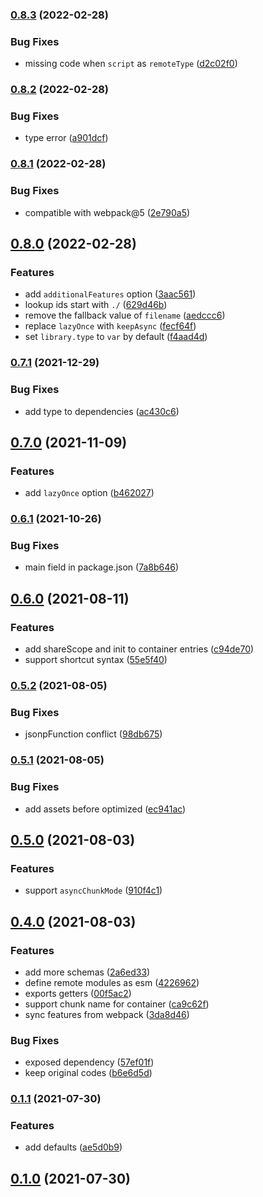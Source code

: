 ### [0.8.3](https://github.com/CyanSalt/module-federation-plugin/compare/v0.8.2...v0.8.3) (2022-02-28)


### Bug Fixes

* missing code when `script` as `remoteType` ([d2c02f0](https://github.com/CyanSalt/module-federation-plugin/commit/d2c02f0ea128871f151dcd2202afbe73585d0882))

### [0.8.2](https://github.com/CyanSalt/module-federation-plugin/compare/v0.8.1...v0.8.2) (2022-02-28)


### Bug Fixes

* type error ([a901dcf](https://github.com/CyanSalt/module-federation-plugin/commit/a901dcfd06d969f2c0e28fa74b180167b02f5da8))

### [0.8.1](https://github.com/CyanSalt/module-federation-plugin/compare/v0.8.0...v0.8.1) (2022-02-28)


### Bug Fixes

* compatible with webpack@5 ([2e790a5](https://github.com/CyanSalt/module-federation-plugin/commit/2e790a5d0b9456b2bc47809ba1c75a930b954302))

## [0.8.0](https://github.com/CyanSalt/module-federation-plugin/compare/v0.7.1...v0.8.0) (2022-02-28)


### Features

* add `additionalFeatures` option ([3aac561](https://github.com/CyanSalt/module-federation-plugin/commit/3aac5614785ebf2fd385c48093f081658efbfc5b))
* lookup ids start with `./` ([629d46b](https://github.com/CyanSalt/module-federation-plugin/commit/629d46bd91ac8d848da84030cc2906f08c92ff98))
* remove the fallback value of `filename` ([aedccc6](https://github.com/CyanSalt/module-federation-plugin/commit/aedccc6a8cb0df277e1571b35510b0b82ec05257))
* replace `lazyOnce` with `keepAsync` ([fecf64f](https://github.com/CyanSalt/module-federation-plugin/commit/fecf64fd7acda6411d155befebccdbb09b48fc39))
* set `library.type` to `var` by default ([f4aad4d](https://github.com/CyanSalt/module-federation-plugin/commit/f4aad4d242e773ad55cd3b13ae114cdba327a1f5))

### [0.7.1](https://github.com/CyanSalt/module-federation-plugin/compare/v0.7.0...v0.7.1) (2021-12-29)


### Bug Fixes

* add type to dependencies ([ac430c6](https://github.com/CyanSalt/module-federation-plugin/commit/ac430c6b7ef943fb1698d3424c88f4887916ddac))

## [0.7.0](https://github.com/CyanSalt/module-federation-plugin/compare/v0.6.1...v0.7.0) (2021-11-09)


### Features

* add `lazyOnce` option ([b462027](https://github.com/CyanSalt/module-federation-plugin/commit/b462027fcc852a0233fcb14f7c9f5551ca85591f))

### [0.6.1](https://github.com/CyanSalt/module-federation-plugin/compare/v0.6.0...v0.6.1) (2021-10-26)


### Bug Fixes

* main field in package.json ([7a8b646](https://github.com/CyanSalt/module-federation-plugin/commit/7a8b646f3795bf0d21b046a0fd4a132ef028989c))

## [0.6.0](https://github.com/CyanSalt/module-federation-plugin/compare/v0.6.0...v0.6.1) (2021-08-11)


### Features

* add shareScope and init to container entries ([c94de70](https://github.com/CyanSalt/module-federation-plugin/commit/c94de7056935ee425fd303493e1591cf17acfa05))
* support shortcut syntax ([55e5f40](https://github.com/CyanSalt/module-federation-plugin/commit/55e5f40895110c923012befa35c400eaee7f416e))

### [0.5.2](https://github.com/CyanSalt/module-federation-plugin/compare/v0.6.0...v0.6.1) (2021-08-05)


### Bug Fixes

* jsonpFunction conflict ([98db675](https://github.com/CyanSalt/module-federation-plugin/commit/98db6750ac8679ef9721bf376005c47bea2f345a))

### [0.5.1](https://github.com/CyanSalt/module-federation-plugin/compare/v0.6.0...v0.6.1) (2021-08-05)


### Bug Fixes

* add assets before optimized ([ec941ac](https://github.com/CyanSalt/module-federation-plugin/commit/ec941ac500365b5f8d96e76d8ae63195eaf9ba0f))

## [0.5.0](https://github.com/CyanSalt/module-federation-plugin/compare/v0.6.0...v0.6.1) (2021-08-03)


### Features

* support `asyncChunkMode` ([910f4c1](https://github.com/CyanSalt/module-federation-plugin/commit/910f4c1fa3c743b8f6ccfc91a6706793b57d42e1))

## [0.4.0](https://github.com/CyanSalt/module-federation-plugin/compare/v0.6.0...v0.6.1) (2021-08-03)


### Features

* add more schemas ([2a6ed33](https://github.com/CyanSalt/module-federation-plugin/commit/2a6ed33cd546c1f4f95c10d82c44a1536fbcab14))
* define remote modules as esm ([4226962](https://github.com/CyanSalt/module-federation-plugin/commit/422696265c3abef64d010e0b1d25b028d1841eb5))
* exports getters ([00f5ac2](https://github.com/CyanSalt/module-federation-plugin/commit/00f5ac23a6cd937e156fb28a07cafa7e9d003350))
* support chunk name for container ([ca9c62f](https://github.com/CyanSalt/module-federation-plugin/commit/ca9c62feb13c1b3d7fd0e3f28b5865429e219b0c))
* sync features from webpack ([3da8d46](https://github.com/CyanSalt/module-federation-plugin/commit/3da8d469f5e63ed1f310f82197e21c70dac20d74))


### Bug Fixes

* exposed dependency ([57ef01f](https://github.com/CyanSalt/module-federation-plugin/commit/57ef01f5c411ce56182e9b1cbdcba139660be56f))
* keep original codes ([b6e6d5d](https://github.com/CyanSalt/module-federation-plugin/commit/b6e6d5dd020903127be6dfaebae0a1311b6b5bf5))

### [0.1.1](https://github.com/CyanSalt/module-federation-plugin/compare/v0.6.0...v0.6.1) (2021-07-30)


### Features

* add defaults ([ae5d0b9](https://github.com/CyanSalt/module-federation-plugin/commit/ae5d0b9740996ceb579626a0121fc0ef1daa8cfa))

## [0.1.0](https://github.com/CyanSalt/module-federation-plugin/compare/v0.6.0...v0.6.1) (2021-07-30)

